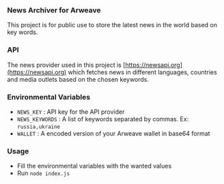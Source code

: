 ### News Archiver for Arweave

This project is for public use to store the latest news in the world based on key words.

### API 

The news provider used in this project is [https://newsapi.org](https://newsapi.org) which fetches news in different languages, countries and media outlets based on the chosen keywords.

### Environmental Variables

- `NEWS_KEY` : API key for the API provider
- `NEWS_KEYWORDS` : A list of keywords separated by commas. Ex: `russia,ukraine`
- `WALLET` : A encoded version of your Arweave wallet in base64 format


### Usage

- Fill the environmental variables with the wanted values
- Run `node index.js`